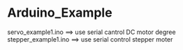 # Arduino_Example

servo_example1.ino    ==> use serial cantrol DC motor degree
stepper_example1.ino  ==> use serial control stepper moter
